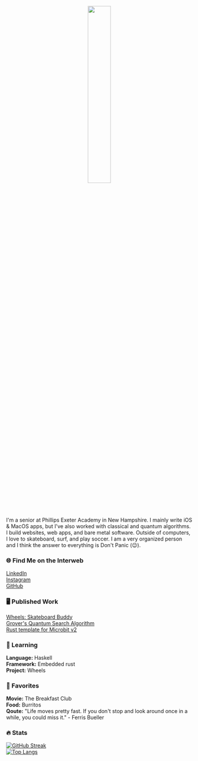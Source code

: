 <p align="center">
<img src="https://user-images.githubusercontent.com/64988375/225766725-3e811ba3-3859-4f08-bc42-c9d789773ca0.png" width=35% height=35%>
</p>
                                                                                                                

I'm a senior at Phillips Exeter Academy in New Hampshire. I mainly write iOS & MacOS apps, but I've also worked with classical and quantum algorithms. I build websites, web apps, and bare metal software. Outside of computers, I love to skateboard, surf, and play soccer. I am a very organized person and I think the answer to everything is Don't Panic (😉).

### 🌐 Find Me on the Interweb
[LinkedIn](https://www.linkedin.com/in/trevor-piltch-41276a26a/)<br />
[Instagram](https://www.instagram.com/keeper_tp/)<br />
[GitHub](https://github.com/trevorpiltch)<br />


### 🖥 Published Work
[Wheels: Skateboard Buddy](https://apps.apple.com/app/id1667530731) <br />
[Grover's Quantum Search Algorithm](https://github.com/trevorpiltch/Grovers-Algorithm) <br />
[Rust template for Microbit v2](https://github.com/trevorpiltch/embedded_template) <br />


### 🧠 Learning 
**Language:** Haskell <br />
**Framework:** Embedded rust <br />
**Project:** Wheels<br />

### 🌟 Favorites 
**Movie:** The Breakfast Club <br />
**Food:** Burritos <br />
**Qoute:** "Life moves pretty fast. If you don't stop and look around once in a while, you could miss it." - Ferris Bueller <br />

### 🔥 Stats 
[![GitHub Streak](https://github-readme-streak-stats.herokuapp.com?user=trevorpiltch&theme=dark&hide_border=false&date_format=M%20j%5B%2C%20Y%5D)](https://git.io/streak-stats) <br />
[![Top Langs](https://github-readme-stats.vercel.app/api/top-langs/?username=trevorpiltch&layout=compact&theme=vision-friendly-dark)](https://github.com/anuraghazra/github-readme-stats)
<!---
trevorpiltch/trevorpiltch is a ✨ special ✨ repository because its `README.md` (this file) appears on your GitHub profile.
You can click the Preview link to take a look at your changes.
--->
